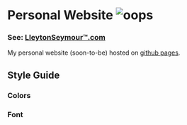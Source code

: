 <!-- 

    Name:   Lleyton Seymour
    Date:   Apr. 2021
    File:   README.md
    Notes:  'Still under construction' 

-->


# Personal Website ![oops](https://drive.google.com/uc?export=view&id=1wiBaJPU5q6XbMJDovQJ-SY6m006-GdpY)

### See: [LleytonSeymour&trade;.com](https://lleytonseymour.tumblr.com/)

My personal website (soon-to-be) hosted on [github pages](https://pages.github.com/).

## Style Guide
### Colors
### Font

